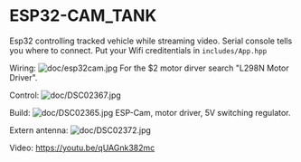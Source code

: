# ESP32-CAM_TANK

Esp32 controlling tracked vehicle while streaming video.
Serial console tells you where to connect.
Put your Wifi creditentials in ```includes/App.hpp```

Wiring:
![doc/esp32cam.jpg](esp32cam.jpg "Wiring")
For the $2 motor dirver search "L298N Motor Driver".

Control:
![doc/DSC02367.jpg](DSC02367.jpg "Control")

Build:
![doc/DSC02365.jpg](DSC02365.jpg "Build")
ESP-Cam, motor driver, 5V switching regulator.

Extern antenna:
![doc/DSC02372.jpg](DSC02372.jpg "extant")

Video:
https://youtu.be/qUAGnk382mc
